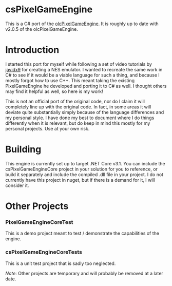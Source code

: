 # csPixelGameEngine
This is a C# port of the [olcPixelGameEngine](https://github.com/OneLoneCoder/olcPixelGameEngine). It is roughly up to date
with v2.0.5 of the olcPixelGameEngine.

# Introduction
I started this port for myself while following a set of video tutorials by [javidx9](https://www.youtube.com/c/javidx9) for creating a NES 
emulator. I wanted to recreate the same work in C# to see if it would be a viable language for such a thing, and because I mostly forgot 
how to use C++. This meant taking the existing PixelGameEngine he developed and porting it to C# as well. I thought others may find it helpful 
as well, so here is my work!

This is not an official port of the original code, nor do I claim it will completely line up with the original code. In fact, in some areas it
will deviate quite substantially simply because of the language differences and my personal style. I have done my best to document where I do 
things differently when it is relevant, but do keep in mind this mostly for my personal projects. Use at your own risk.

# Building
This engine is currently set up to target .NET Core v3.1. You can include the csPixelGameEngineCore project in your solution for you to 
reference, or build it separately and include the compiled .dll file in your project. I do not currently have this project in nuget, but if
there is a demand for it, I will consider it.

# Other Projects
### PixelGameEngineCoreTest
This is a demo project meant to test / demonstrate the capabilities of the engine.

### csPixelGameEngineCoreTests
This is a unit test project that is sadly too neglected.

*Note*: Other projects are temporary and will probably be removed at a later date.